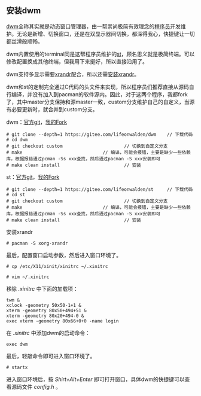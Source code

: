 ## 安装dwm

[dwm](https://dwm.suckless.org)全称其实就是动态窗口管理器，由一帮崇尚极简有效理念的[程序员](https://dwm.suckless.org)开发维护。无论是新增、切换窗口，还是在双显示器间切换，都深得我心，快捷键让一切都丝滑般顺畅。

dwm内置使用的terminal同是这帮程序员维护的[st](https://st.suckless.org)，顾名思义就是极简终端。可以修改配置换成其他终端，但我用下来挺好，所以直接沿用了。

dwm支持多显示需要[xrandr](https://www.x.org/wiki/Projects/XRandR)配合，所以还需[安装xrandr](https://wiki.archlinux.org/index.php/Xrandr)。

dwm和st的定制完全通过C代码的头文件来实现，所以程序员们推荐直接从源码自行编译，并没有加入到pacman的软件源内。因此，对于这两个程序，我都fork了，其中master分支保持和源master一致，custom分支维护自己的自定义，当源有必要更新时，就合并到custom分支。

dwm：[官方git](https://git.suckless.org/dwm)，[我的Fork](https://gitee.com/lifeonwalden/dwm)
```
# git clone --depth=1 https://gitee.com/lifeonwalden/dwm 	// 下载代码
# cd dwm
# git checkout custom 						// 切换到自定义分支
# make 								// 编译，可能会报错，主要是缺少一些依赖库，根据报错通过pcman -Ss xxx查找，然后通过pacman -S xxx安装即可
# make clean install						// 安装
```
 
st：[官方git](https://git.suckless.org/st)，[我的Fork](https://gitee.com/lifeonwalden/st)
```
# git clone --depth=1 https://gitee.com/lifeonwalden/st		// 下载代码
# cd st
# git checkout custom 						// 切换到自定义分支
# make 								// 编译，可能会报错，主要是缺少一些依赖库，根据报错通过pcman -Ss xxx查找，然后通过pacman -S xxx安装即可
# make clean install						// 安装
```

安装xrandr

`# pacman -S xorg-xrandr`

最后，配置窗口启动参数，然后进入窗口环境了。

`# cp /etc/X11/xinit/xinitrc ~/.xinitrc`

`# vim ~/.xinitrc`

移除 _.xinitrc_ 中下面的加载项：
```
twm &
xclock -geometry 50x50-1+1 &
xterm -geometry 80x50+494+51 &
xterm -geometry 80x20+494-0 &
exec xterm -geometry 80x66+0+0 -name login
```
在 _.xinitrc_ 中添加dwm的启动命令：

`exec dwm`

最后，轻敲命令即可进入窗口环境了。

`# startx`

进入窗口环境后，按 _Shirt+Alt+Enter_ 即可打开窗口，具体dwm的快捷键可以查看源码文件 _config.h_ 。

